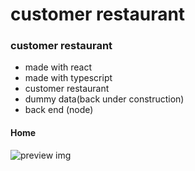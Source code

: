 # customer restaurant

### customer restaurant
- made with react
- made with typescript
- customer restaurant
- dummy data(back under construction)
- back end (node)

#### Home
![preview img](../src/assets/Img-GitHub/Dashboard)
